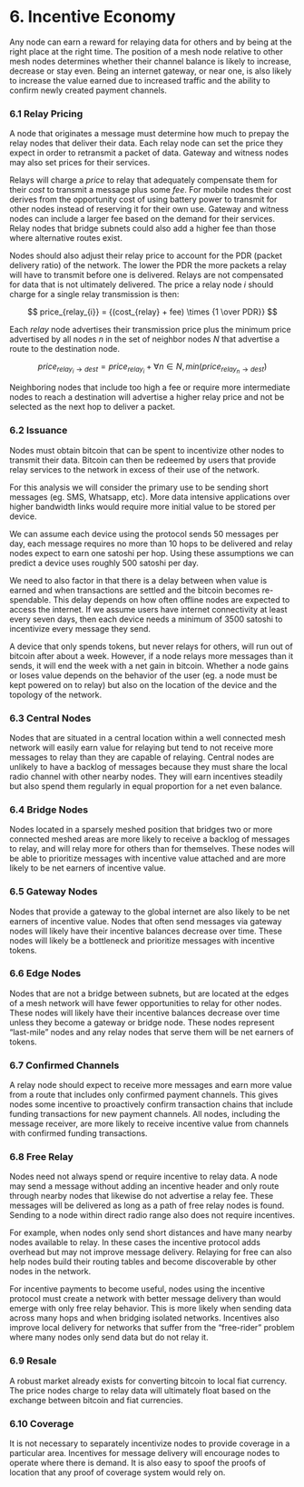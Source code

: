 # 6. Incentive Economy

Any node can earn a reward for relaying data for others and by being at the right place at the right time. The position of a mesh node relative to other mesh nodes determines whether their channel balance is likely to increase, decrease or stay even. Being an internet gateway, or near one, is also likely to increase the value earned due to increased traffic and the ability to confirm newly created payment channels.

### 6.1 Relay Pricing

A node that originates a message must determine how much to prepay the relay nodes that deliver their data. Each relay node can set the price they expect in order to retransmit a packet of data. Gateway and witness nodes may also set prices for their services.

Relays will charge a _price_ to relay that adequately compensate them for their _cost_ to transmit a message plus some _fee_. For mobile nodes their cost derives from the opportunity cost of using battery power to transmit for other nodes instead of reserving it for their own use. Gateway and witness nodes can include a larger fee based on the demand for their services. Relay nodes that bridge subnets could also add a higher fee than those where alternative routes exist.

Nodes should also adjust their relay price to account for the PDR \(packet delivery ratio\) of the network. The lower the PDR the more packets a relay will have to transmit before one is delivered. Relays are not compensated for data that is not ultimately delivered. The price a relay node _i_ should charge for a single relay transmission is then:

$$
price_{relay_{i}} = {(cost_{relay} + fee)  \times {1 \over PDR}}
$$

Each _relay_ node advertises their transmission price plus the minimum price advertised by all nodes _n_ in the set of neighbor nodes _N_ that advertise a route to the destination node.

$$
price_{relay_{i} \to dest} = price_{relay_{i}} + \forall{n} \in N, min(price_{relay_{n} \to dest})
$$

Neighboring nodes that include too high a fee or require more intermediate nodes to reach a destination will advertise a higher relay price and not be selected as the next hop to deliver a packet.

### 6.2 Issuance

Nodes must obtain bitcoin that can be spent to incentivize other nodes to transmit their data. Bitcoin can then be redeemed by users that provide relay services to the network in excess of their use of the network.

For this analysis we will consider the primary use to be sending short messages \(eg. SMS, Whatsapp, etc\). More data intensive applications over higher bandwidth links would require more initial value to be stored per device.

We can assume each device using the protocol sends 50 messages per day, each message requires no more than 10 hops to be delivered and relay nodes expect to earn one satoshi per hop. Using these assumptions we can predict a device uses roughly 500 satoshi per day.

We need to also factor in that there is a delay between when value is earned and when transactions are settled and the bitcoin becomes re-spendable. This delay depends on how often offline nodes are expected to access the internet. If we assume users have internet connectivity at least every seven days, then each device needs a minimum of 3500 satoshi to incentivize every message they send.

A device that only spends tokens, but never relays for others, will run out of bitcoin after about a week. However, if a node relays more messages than it sends, it will end the week with a net gain in bitcoin. Whether a node gains or loses value depends on the behavior of the user \(eg. a node must be kept powered on to relay\) but also on the location of the device and the topology of the network.

### 6.3 Central Nodes

Nodes that are situated in a central location within a well connected mesh network will easily earn value for relaying but tend to not receive more messages to relay than they are capable of relaying. Central nodes are unlikely to have a backlog of messages because they must share the local radio channel with other nearby nodes. They will earn incentives steadily but also spend them regularly in equal proportion for a net even balance.

### 6.4 Bridge Nodes

Nodes located in a sparsely meshed position that bridges two or more connected meshed areas are more likely to receive a backlog of messages to relay, and will relay more for others than for themselves. These nodes will be able to prioritize messages with incentive value attached and are more likely to be net earners of incentive value.

### 6.5 Gateway Nodes

Nodes that provide a gateway to the global internet are also likely to be net earners of incentive value. Nodes that often send messages via gateway nodes will likely have their incentive balances decrease over time. These nodes will likely be a bottleneck and prioritize messages with incentive tokens.

### 6.6 Edge Nodes

Nodes that are not a bridge between subnets, but are located at the edges of a mesh network will have fewer opportunities to relay for other nodes. These nodes will likely have their incentive balances decrease over time unless they become a gateway or bridge node. These nodes represent “last-mile” nodes and any relay nodes that serve them will be net earners of tokens.

### 6.7 Confirmed Channels

A relay node should expect to receive more messages and earn more value from a route that includes only confirmed payment channels. This gives nodes some incentive to proactively confirm transaction chains that include funding transactions for new payment channels. All nodes, including the message receiver, are more likely to receive incentive value from channels with confirmed funding transactions.

### 6.8 Free Relay

Nodes need not always spend or require incentive to relay data. A node may send a message without adding an incentive header and only route through nearby nodes that likewise do not advertise a relay fee. These messages will be delivered as long as a path of free relay nodes is found. Sending to a node within direct radio range also does not require incentives.

For example, when nodes only send short distances and have many nearby nodes available to relay. In these cases the incentive protocol adds overhead but may not improve message delivery. Relaying for free can also help nodes build their routing tables and become discoverable by other nodes in the network.

For incentive payments to become useful, nodes using the incentive protocol must create a network with better message delivery than would emerge with only free relay behavior. This is more likely when sending data across many hops and when bridging isolated networks. Incentives also improve local delivery for networks that suffer from the “free-rider” problem where many nodes only send data but do not relay it.

### 6.9 Resale

A robust market already exists for converting bitcoin to local fiat currency. The price nodes charge to relay data will ultimately float based on the exchange between bitcoin and fiat currencies.

### 6.10 Coverage

It is not necessary to separately incentivize nodes to provide coverage in a particular area. Incentives for message delivery will encourage nodes to operate where there is demand. It is also easy to spoof the proofs of location that any proof of coverage system would rely on.

